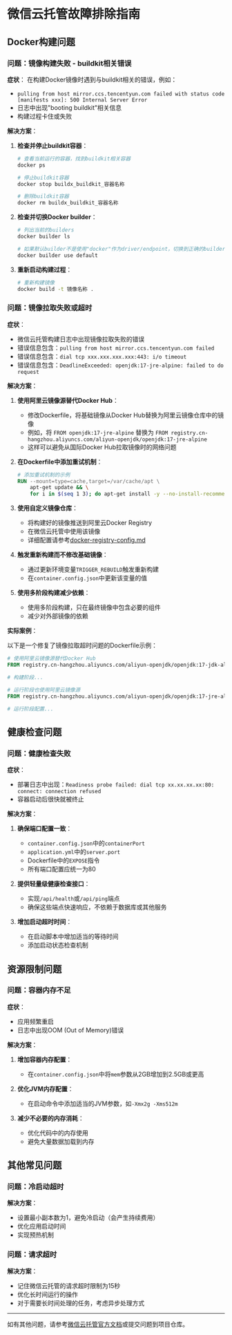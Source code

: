 # 微信云托管故障排除指南

## Docker构建问题

### 问题：镜像构建失败 - buildkit相关错误

**症状**：
在构建Docker镜像时遇到与buildkit相关的错误，例如：
- `pulling from host mirror.ccs.tencentyun.com failed with status code [manifests xxx]: 500 Internal Server Error`
- 日志中出现"booting buildkit"相关信息
- 构建过程卡住或失败

**解决方案**：

1. **检查并停止buildkit容器**：
   ```bash
   # 查看当前运行的容器，找到buildkit相关容器
   docker ps
   
   # 停止buildkit容器
   docker stop buildx_buildkit_容器名称
   
   # 删除buildkit容器
   docker rm buildx_buildkit_容器名称
   ```

2. **检查并切换Docker builder**：
   ```bash
   # 列出当前的builders
   docker builder ls
   
   # 如果默认builder不是使用"docker"作为driver/endpoint，切换到正确的builder
   docker builder use default
   ```

3. **重新启动构建过程**：
   ```bash
   # 重新构建镜像
   docker build -t 镜像名称 .
   ```

### 问题：镜像拉取失败或超时

**症状**：
- 微信云托管构建日志中出现镜像拉取失败的错误
- 错误信息包含：`pulling from host mirror.ccs.tencentyun.com failed`
- 错误信息包含：`dial tcp xxx.xxx.xxx.xxx:443: i/o timeout`
- 错误信息包含：`DeadlineExceeded: openjdk:17-jre-alpine: failed to do request`

**解决方案**：

1. **使用阿里云镜像源替代Docker Hub**：
   - 修改Dockerfile，将基础镜像从Docker Hub替换为阿里云镜像仓库中的镜像
   - 例如，将 `FROM openjdk:17-jre-alpine` 替换为 `FROM registry.cn-hangzhou.aliyuncs.com/aliyun-openjdk/openjdk:17-jre-alpine`
   - 这样可以避免从国际Docker Hub拉取镜像时的网络问题

2. **在Dockerfile中添加重试机制**：
   ```dockerfile
   # 添加重试机制的示例
   RUN --mount=type=cache,target=/var/cache/apt \
       apt-get update && \
       for i in $(seq 1 3); do apt-get install -y --no-install-recommends package-name && s=0 && break || s=$? && sleep 15; done; (exit $s)
   ```

3. **使用自定义镜像仓库**：
   - 将构建好的镜像推送到阿里云Docker Registry
   - 在微信云托管中使用该镜像
   - 详细配置请参考[docker-registry-config.md](./docker-registry-config.md)

4. **触发重新构建而不修改基础镜像**：
   - 通过更新环境变量`TRIGGER_REBUILD`触发重新构建
   - 在`container.config.json`中更新该变量的值

5. **使用多阶段构建减少依赖**：
   - 使用多阶段构建，只在最终镜像中包含必要的组件
   - 减少对外部镜像的依赖

**实际案例**：

以下是一个修复了镜像拉取超时问题的Dockerfile示例：

```dockerfile
# 使用阿里云镜像源替代Docker Hub
FROM registry.cn-hangzhou.aliyuncs.com/aliyun-openjdk/openjdk:17-jdk-alpine AS builder

# 构建阶段...

# 运行阶段也使用阿里云镜像源
FROM registry.cn-hangzhou.aliyuncs.com/aliyun-openjdk/openjdk:17-jre-alpine

# 运行阶段配置...
```

## 健康检查问题

### 问题：健康检查失败

**症状**：
- 部署日志中出现：`Readiness probe failed: dial tcp xx.xx.xx.xx:80: connect: connection refused`
- 容器启动后很快就被终止

**解决方案**：

1. **确保端口配置一致**：
   - `container.config.json`中的`containerPort`
   - `application.yml`中的`server.port`
   - Dockerfile中的`EXPOSE`指令
   - 所有端口配置应统一为80

2. **提供轻量级健康检查接口**：
   - 实现`/api/health`或`/api/ping`端点
   - 确保这些端点快速响应，不依赖于数据库或其他服务

3. **增加启动超时时间**：
   - 在启动脚本中增加适当的等待时间
   - 添加启动状态检查机制

## 资源限制问题

### 问题：容器内存不足

**症状**：
- 应用频繁重启
- 日志中出现OOM (Out of Memory)错误

**解决方案**：

1. **增加容器内存配置**：
   - 在`container.config.json`中将`mem`参数从2GB增加到2.5GB或更高

2. **优化JVM内存配置**：
   - 在启动命令中添加适当的JVM参数，如`-Xmx2g -Xms512m`

3. **减少不必要的内存消耗**：
   - 优化代码中的内存使用
   - 避免大量数据加载到内存

## 其他常见问题

### 问题：冷启动超时

**解决方案**：
- 设置最小副本数为1，避免冷启动（会产生持续费用）
- 优化应用启动时间
- 实现预热机制

### 问题：请求超时

**解决方案**：
- 记住微信云托管的请求超时限制为15秒
- 优化长时间运行的操作
- 对于需要长时间处理的任务，考虑异步处理方式

---

如有其他问题，请参考[微信云托管官方文档](https://developers.weixin.qq.com/miniprogram/dev/wxcloudrun/src/basic/intro.html)或提交问题到项目仓库。
